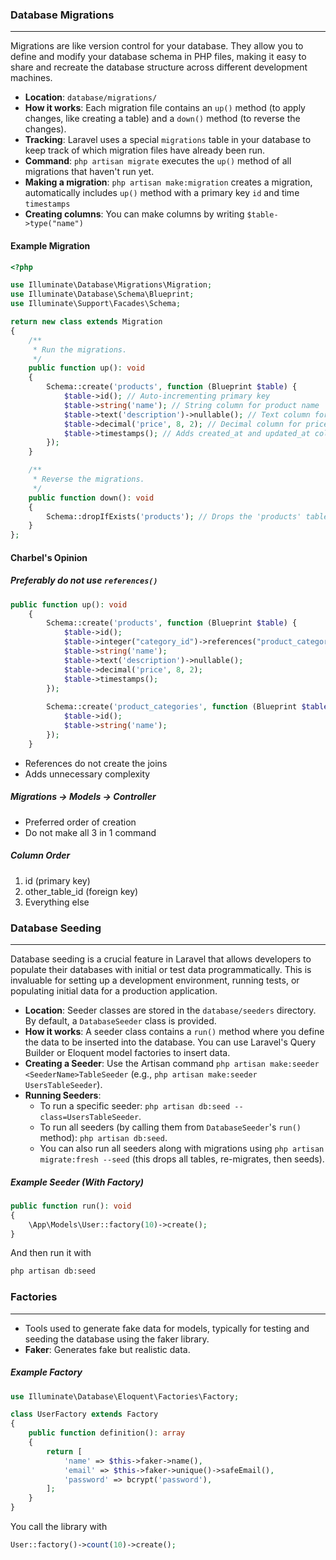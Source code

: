 ### Database Migrations
---

Migrations are like version control for your database. They allow you to define and modify your database schema in PHP files, making it easy to share and recreate the database structure across different development machines.

-   **Location**: `database/migrations/`
-   **How it works**: Each migration file contains an `up()` method (to apply changes, like creating a table) and a `down()` method (to reverse the changes).
-   **Tracking**: Laravel uses a special `migrations` table in your database to keep track of which migration files have already been run.
-   **Command**: `php artisan migrate` executes the `up()` method of all migrations that haven't run yet.
-  **Making a migration**: `php artisan make:migration` creates a migration, automatically includes `up()` method with a primary key `id`  and time `timestamps`
-  **Creating columns**: You can make columns by writing `$table->type("name")`
#### Example Migration

```php
<?php

use Illuminate\Database\Migrations\Migration;
use Illuminate\Database\Schema\Blueprint;
use Illuminate\Support\Facades\Schema;

return new class extends Migration
{
    /**
     * Run the migrations.
     */
    public function up(): void
    {
        Schema::create('products', function (Blueprint $table) {
            $table->id(); // Auto-incrementing primary key
            $table->string('name'); // String column for product name
            $table->text('description')->nullable(); // Text column for description, can be null
            $table->decimal('price', 8, 2); // Decimal column for price with 8 digits in total and 2 after the decimal point
            $table->timestamps(); // Adds created_at and updated_at columns
        });
    }

    /**
     * Reverse the migrations.
     */
    public function down(): void
    {
        Schema::dropIfExists('products'); // Drops the 'products' table if it exists
    }
};
```

#### Charbel's Opinion
##### Preferably do not use `references()`

```php
public function up(): void
    {
        Schema::create('products', function (Blueprint $table) {
            $table->id();
            $table->integer("category_id")->references("product_categories");
            $table->string('name');
            $table->text('description')->nullable();
            $table->decimal('price', 8, 2);
            $table->timestamps();
        });
        
        Schema::create('product_categories', function (Blueprint $table) {
            $table->id();
            $table->string('name');
        });
    }
```

- References do not create the joins
- Adds unnecessary complexity

##### Migrations -> Models -> Controller
- Preferred order of creation
- Do not make all 3 in 1 command

##### Column Order
1. id (primary key)
2. other_table_id (foreign key)
3. Everything else
### Database Seeding
---

Database seeding is a crucial feature in Laravel that allows developers to populate their databases with initial or test data programmatically. This is invaluable for setting up a development environment, running tests, or populating initial data for a production application.

-   **Location**: Seeder classes are stored in the `database/seeders` directory. By default, a `DatabaseSeeder` class is provided.
-   **How it works**: A seeder class contains a `run()` method where you define the data to be inserted into the database. You can use Laravel's Query Builder or Eloquent model factories to insert data.
-   **Creating a Seeder**: Use the Artisan command `php artisan make:seeder <SeederName>TableSeeder` (e.g., `php artisan make:seeder UsersTableSeeder`).
-   **Running Seeders**:
    -   To run a specific seeder: `php artisan db:seed --class=UsersTableSeeder`.
    -   To run all seeders (by calling them from `DatabaseSeeder`'s `run()` method): `php artisan db:seed`.
    -   You can also run all seeders along with migrations using `php artisan migrate:fresh --seed` (this drops all tables, re-migrates, then seeds).

##### Example Seeder (With Factory)
```php
public function run(): void
{
    \App\Models\User::factory(10)->create();
}
```

And then run it with
```bash
php artisan db:seed
```
### Factories
---

-  Tools used to generate fake data for models, typically for testing and seeding the database using the faker library. 
-  **Faker**:  Generates fake but realistic data.

##### Example Factory
```php
use Illuminate\Database\Eloquent\Factories\Factory;

class UserFactory extends Factory
{
    public function definition(): array
    {
        return [
            'name' => $this->faker->name(),
            'email' => $this->faker->unique()->safeEmail(),
            'password' => bcrypt('password'),
        ];
    }
}
```

You call the library with
```php
User::factory()->count(10)->create();
```
